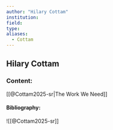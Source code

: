 ```yaml
---
author: "Hilary Cottam"
institution:
field:
type:
aliases:
  - Cottam
---
```


## Hilary Cottam

### Content:
[[@Cottam2025-sr|The Work We Need]]

#### Bibliography:

![[@Cottam2025-sr]]